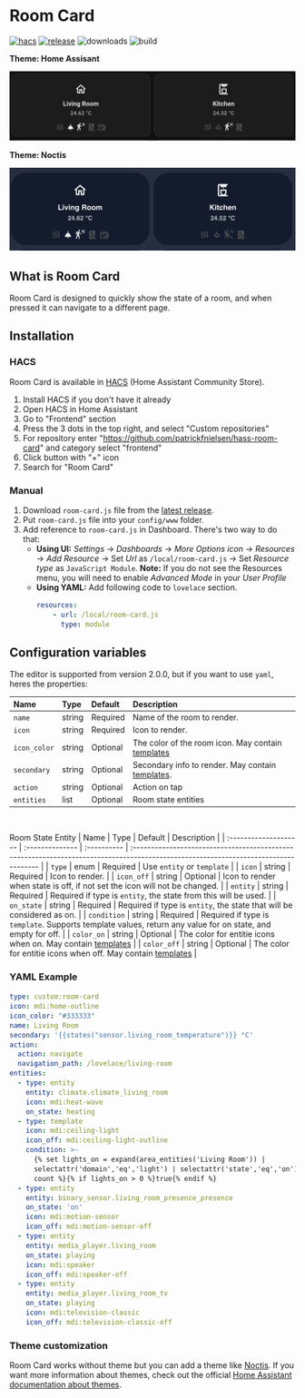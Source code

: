 # Room Card
[![hacs][hacs-badge]][hacs-url]
[![release][release-badge]][release-url]
![downloads][downloads-badge]
![build][build-badge]

**Theme: Home Assisant**

![Card - Default](https://github.com/patrickfnielsen/hass-room-card/blob/main/docs/images/theme-homeassistant.png?raw=true)

**Theme: Noctis**

![Cards - Noctis](https://github.com/patrickfnielsen/hass-room-card/blob/main/docs/images/theme-noctis.png?raw=true)


## What is Room Card
Room Card is designed to quickly show the state of a room, and when pressed it can navigate to a different page.

## Installation

### HACS
Room Card is available in [HACS][hacs] (Home Assistant Community Store).
1. Install HACS if you don't have it already
2. Open HACS in Home Assistant
3. Go to "Frontend" section
4. Press the 3 dots in the top right, and select "Custom repositories"
5. For repository enter "https://github.com/patrickfnielsen/hass-room-card" and category select "frontend"
6. Click button with "+" icon
7. Search for "Room Card"

### Manual
1. Download `room-card.js` file from the [latest release][release-url].
2. Put `room-card.js` file into your `config/www` folder.
3. Add reference to `room-card.js` in Dashboard. There's two way to do that:
    - **Using UI:** _Settings_ → _Dashboards_ → _More Options icon_ → _Resources_ → _Add Resource_ → Set _Url_ as `/local/room-card.js` → Set _Resource type_ as `JavaScript Module`.
      **Note:** If you do not see the Resources menu, you will need to enable _Advanced Mode_ in your _User Profile_
    - **Using YAML:** Add following code to `lovelace` section.
        ```yaml
        resources:
            - url: /local/room-card.js
              type: module
        ```

## Configuration variables
The editor is supported from version 2.0.0, but if you want to use `yaml`, heres the properties:

| Name                  | Type            | Default     | Description                                                                                                                         |
| :-------------------- | :-------------- | :---------- | :---------------------------------------------------------------------------------------------------------------------------------- |
| `name`                | string          | Required    | Name of the room to render.                                                                                                         |
| `icon`                | string          | Required    | Icon to render.                                                                                                                     |
| `icon_color`          | string          | Optional    | The color of the room icon.  May contain [templates](https://www.home-assistant.io/docs/configuration/)                                                                                                                   |
| `secondary`           | string          | Optional    | Secondary info to render. May contain [templates](https://www.home-assistant.io/docs/configuration/templating/).                    |
| `action  `            | string          | Optional    | Action on tap                                                                                                       |
| `entities`            | list            | Optional    | Room state entities                                                                       |
<br>

Room State Entity
| Name                  | Type            | Default     | Description                                                                                                                         |
| :-------------------- | :-------------- | :---------- | :---------------------------------------------------------------------------------------------------------------------------------- |
| `type`                | enum            | Required    | Use `entity` or `template`                                                                                                          |
| `icon`                | string          | Required    | Icon to render.                                                                                                                     |
| `icon_off`            | string          | Optional    | Icon to render when state is off, if not set the icon will not be changed.                                                          |
| `entity`              | string          | Required    | Required if type is `entity`, the state from this will be used.                                                                     |
| `on_state`            | string          | Required    | Required if type is `entity`, the state that will be considered as on.                                                              |
| `condition`           | string          | Required    | Required if type is `template`. Supports template values, return any value for on state, and empty for off.                         |
| `color_on`   | string          | Optional    | The color for entitie icons when on. May contain [templates](https://www.home-assistant.io/docs/configuration/)                                                                           |
| `color_off`  | string          | Optional    | The color for entitie icons when off. May contain [templates](https://www.home-assistant.io/docs/configuration/)                                                                          |



### YAML Example
```yaml
type: custom:room-card
icon: mdi:home-outline
icon_color: "#333333"
name: Living Room
secondary: '{{states("sensor.living_room_temperature")}} °C'
action:
  action: navigate
  navigation_path: /lovelace/living-room
entities:
  - type: entity
    entity: climate.climate_living_room
    icon: mdi:heat-wave
    on_state: heating
  - type: template
    icon: mdi:ceiling-light
    icon_off: mdi:ceiling-light-outline
    condition: >-
      {% set lights_on = expand(area_entities('Living Room')) |
      selectattr('domain','eq','light') | selectattr('state','eq','on') | list |
      count %}{% if lights_on > 0 %}true{% endif %}
  - type: entity
    entity: binary_sensor.living_room_presence_presence
    on_state: 'on'
    icon: mdi:motion-sensor
    icon_off: mdi:motion-sensor-off
  - type: entity
    entity: media_player.living_room
    on_state: playing
    icon: mdi:speaker
    icon_off: mdi:speaker-off
  - type: entity
    entity: media_player.living_room_tv
    on_state: playing
    icon: mdi:television-classic
    icon_off: mdi:television-classic-off

```


### Theme customization
Room Card works without theme but you can add a theme like [Noctis](https://github.com/aFFekopp/noctis). If you want more information about themes, check out the official [Home Assistant documentation about themes][home-assitant-theme-docs].

<!-- Badges -->
[hacs-url]: https://github.com/hacs/integration
[hacs-badge]: https://img.shields.io/badge/hacs-default-orange.svg?style=flat-square
[release-badge]: https://img.shields.io/github/v/release/patrickfnielsen/hass-room-card?style=flat-square
[downloads-badge]: https://img.shields.io/github/downloads/patrickfnielsen/hass-room-card/total?style=flat-square
[build-badge]: https://img.shields.io/github/actions/workflow/status/patrickfnielsen/hass-room-card/build.yaml?branch=main&style=flat-square

<!-- References -->
[home-assistant]: https://www.home-assistant.io/
[home-assitant-theme-docs]: https://www.home-assistant.io/integrations/frontend/#defining-themes
[hacs]: https://hacs.xyz
[release-url]: https://github.com/patrickfnielsen/hass-room-card/releases
